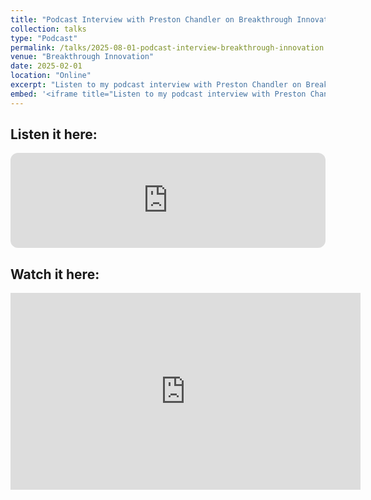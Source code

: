 ```yaml
---
title: "Podcast Interview with Preston Chandler on Breakthrough Innovation"
collection: talks
type: "Podcast"
permalink: /talks/2025-08-01-podcast-interview-breakthrough-innovation
venue: "Breakthrough Innovation"
date: 2025-02-01
location: "Online"
excerpt: "Listen to my podcast interview with Preston Chandler on Breakthrough Innovation"
embed: '<iframe title="Listen to my podcast interview with Preston Chandler on Breakthrough Innovation" data-testid="embed-iframe" style="border-radius:12px" src="https://open.spotify.com/embed/episode/1PQmD1XlEpoLwA2vkht4KB?utm_source=generator" width="100%" height="152" frameBorder="0" allowfullscreen="" allow="autoplay; clipboard-write; encrypted-media; fullscreen; picture-in-picture" loading="lazy"></iframe>'
---
```


## Listen it here: 

<iframe title="Listen to my podcast interview with Preston Chandler on Breakthrough Innovation" data-testid="embed-iframe" style="border-radius:12px" src="https://open.spotify.com/embed/episode/1PQmD1XlEpoLwA2vkht4KB?utm_source=generator" width="100%" height="152" frameBorder="0" allowfullscreen="" allow="autoplay; clipboard-write; encrypted-media; fullscreen; picture-in-picture" loading="lazy"></iframe>

## Watch it here:

<iframe width="560" height="315" src="https://www.youtube.com/embed/__DofJK0Bck?si=BDMthX2K2MvnhCaS" title="YouTube video player" frameborder="0" allow="accelerometer; autoplay; clipboard-write; encrypted-media; gyroscope; picture-in-picture; web-share" referrerpolicy="strict-origin-when-cross-origin" allowfullscreen></iframe>